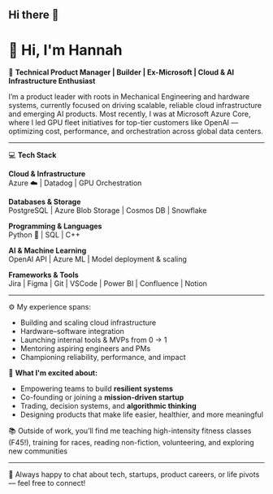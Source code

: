 ## Hi there 👋

# 👋 Hi, I'm Hannah

🎯 **Technical Product Manager | Builder | Ex-Microsoft | Cloud & AI Infrastructure Enthusiast**

I’m a product leader with roots in Mechanical Engineering and hardware systems, currently focused on driving scalable, reliable cloud infrastructure and emerging AI products. Most recently, I was at Microsoft Azure Core, where I led GPU fleet initiatives for top-tier customers like OpenAI — optimizing cost, performance, and orchestration across global data centers.

---


💻 **Tech Stack**

**Cloud & Infrastructure**  
Azure ☁️ | Datadog | GPU Orchestration   

**Databases & Storage**  
PostgreSQL | Azure Blob Storage | Cosmos DB | Snowflake   

**Programming & Languages**  
Python 🐍 | SQL | C++  

**AI & Machine Learning**  
OpenAI API | Azure ML | Model deployment & scaling  

**Frameworks & Tools**  
Jira | Figma | Git | VSCode | Power BI | Confluence | Notion   

---


⚙️ My experience spans:
- Building and scaling cloud infrastructure
- Hardware–software integration
- Launching internal tools & MVPs from 0 → 1
- Mentoring aspiring engineers and PMs
- Championing reliability, performance, and impact

🌱 **What I'm excited about:**
- Empowering teams to build **resilient systems**
- Co-founding or joining a **mission-driven startup**
- Trading, decision systems, and **algorithmic thinking**
- Designing products that make life easier, healthier, and more meaningful

📚 Outside of work, you’ll find me teaching high-intensity fitness classes (F45!), training for races, reading non-fiction, volunteering, and exploring new communities 

---

💌 Always happy to chat about tech, startups, product careers, or life pivots — feel free to connect!

